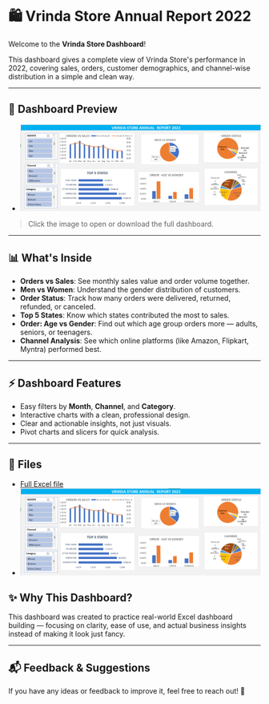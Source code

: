 # 🛍️ Vrinda Store Annual Report 2022

Welcome to the **Vrinda Store Dashboard**!

This dashboard gives a complete view of Vrinda Store's performance in 2022, covering sales, orders, customer demographics, and channel-wise distribution in a simple and clean way.

---

## 📸 Dashboard Preview

- ![Dashboard Image](https://github.com/Shivam-DataAnalytics/Excel-Dashboards/blob/main/1_Vrinda_store/Vrinda_Store_Dasboard.png)

> Click the image to open or download the full dashboard.

---

## 📊 What's Inside

- **Orders vs Sales**: See monthly sales value and order volume together.
- **Men vs Women**: Understand the gender distribution of customers.
- **Order Status**: Track how many orders were delivered, returned, refunded, or canceled.
- **Top 5 States**: Know which states contributed the most to sales.
- **Order: Age vs Gender**: Find out which age group orders more — adults, seniors, or teenagers.
- **Channel Analysis**: See which online platforms (like Amazon, Flipkart, Myntra) performed best.

---

## ⚡ Dashboard Features

- Easy filters by **Month**, **Channel**, and **Category**.
- Interactive charts with a clean, professional design.
- Clear and actionable insights, not just visuals.
- Pivot charts and slicers for quick analysis.

---

## 📂 Files
- [Full Excel file](https://github.com/Shivam-DataAnalytics/Excel-Dashboards/blob/main/1_Vrinda_store/vrinda_dataset.xlsx)
- ![Dashboard Image](https://github.com/Shivam-DataAnalytics/Excel-Dashboards/blob/main/1_Vrinda_store/Vrinda_Store_Dasboard.png)



## ✨ Why This Dashboard?

This dashboard was created to practice real-world Excel dashboard building — focusing on clarity, ease of use, and actual business insights instead of making it look just fancy.

---

## 📬 Feedback & Suggestions

If you have any ideas or feedback to improve it, feel free to reach out! 🚀
